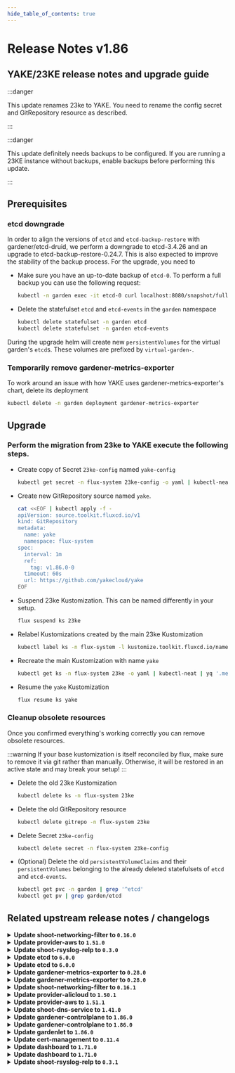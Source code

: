 ```yaml
---
hide_table_of_contents: true
---
```


# Release Notes v1.86

## YAKE/23KE release notes and upgrade guide

:::danger

This update renames 23ke to YAKE. You need to rename the config secret and GitRepository resource as described.

:::

:::danger

This update definitely needs backups to be configured. If you are running a 23KE instance without backups, enable backups before performing this update.

:::

## Prerequisites
### etcd downgrade

In order to align the versions of `etcd` and `etcd-backup-restore` with gardener/etcd-druid, we perform a downgrade to etcd-3.4.26 and an upgrade to etcd-backup-restore-0.24.7. This is also expected to improve the stability of the backup process. For the upgrade, you need to
- Make sure you have an up-to-date backup of `etcd-0`. To perform a full backup you can use the following request:
  ```sh
  kubectl -n garden exec -it etcd-0 curl localhost:8080/snapshot/full
  ```

- Delete the statefulset `etcd` and `etcd-events` in the `garden` namespace
  ```sh
  kubectl delete statefulset -n garden etcd
  kubectl delete statefulset -n garden etcd-events
  ```

During the upgrade helm will create new `persistentVolumes` for the virtual garden's `etcd`s. These volumes are prefixed by `virtual-garden-`.

### Temporarily remove gardener-metrics-exporter

To work around an issue with how YAKE uses gardener-metrics-exporter's chart, delete its deployment

  ```sh
  kubectl delete -n garden deployment gardener-metrics-exporter
  ```


## Upgrade
### Perform the migration from 23ke to YAKE execute the following steps.

- Create copy of Secret `23ke-config` named `yake-config`
  ```sh
  kubectl get secret -n flux-system 23ke-config -o yaml | kubectl-neat | yq '.metadata.name="yake-config"' | kubectl apply -f -
  ```

- Create new GitRepository source named `yake`.
  ```sh
  cat <<EOF | kubectl apply -f -
  apiVersion: source.toolkit.fluxcd.io/v1
  kind: GitRepository
  metadata:
    name: yake
    namespace: flux-system
  spec:
    interval: 1m
    ref:
      tag: v1.86.0-0
    timeout: 60s
    url: https://github.com/yakecloud/yake
  EOF
  ```

- Suspend 23ke Kustomization. This can be named differently in your setup.
  ```sh
  flux suspend ks 23ke
  ```

- Relabel Kustomizations created by the main 23ke Kustomization
  ```sh
  kubectl label ks -n flux-system -l kustomize.toolkit.fluxcd.io/name=23ke kustomize.toolkit.fluxcd.io/name=yake --overwrite
  ```

- Recreate the main Kustomization with name `yake`
  ```sh
  kubectl get ks -n flux-system 23ke -o yaml | kubectl-neat | yq '.metadata.name="yake" | .spec.sourceRef.name="yake"' | .spec.sourceRef.kind="GitRepository"' | kubectl apply -f -
  ```

- Resume the `yake` Kustomization
  ```sh
  flux resume ks yake
  ```

### Cleanup obsolete resources

Once you confirmed everything's working correctly you can remove obsolete resources.

:::warning
If your base kustomization is itself reconciled by flux, make sure to remove it via git rather than manually.
Otherwise, it will be restored in an active state and may break your setup!
:::

- Delete the old 23ke Kustomization
  ```sh
  kubectl delete ks -n flux-system 23ke
  ```

- Delete the old GitRepository resource
  ```sh
  kubectl delete gitrepo -n flux-system 23ke
  ```

- Delete Secret `23ke-config`
  ```sh
  kubectl delete secret -n flux-system 23ke-config
  ```

- (Optional) Delete the old `persistentVolumeClaims` and their `persistentVolumes` belonging to the already deleted statefulsets of `etcd` and `etcd-events`.
  ```sh
  kubectl get pvc -n garden | grep '^etcd'
  kubectl get pv | grep garden/etcd
  ```

## Related upstream release notes / changelogs


<details>
<summary><b>Update shoot-networking-filter to <code>0.16.0</code></b></summary>

# [gardener/gardener-extension-shoot-networking-filter]

## ✨ New Features

- `[USER]` Update image of egress-filter to 0.14.0 by @axel7born [#107]
- `[USER]` Mount `/run/xtables.lock` to prevent concurrent modifications of iptables rules. by @axel7born [#106]
## 🏃 Others

- `[OPERATOR]` Bump github.com/gardener/gardener from 1.84.0 to 1.84.1. by @dependabot[bot] [#102]
- `[OPERATOR]` Bumps golang from 1.21.4 to 1.21.5. by @dependabot[bot] [#105]
- `[OPERATOR]` Bump github.com/gardener/gardener from 1.84.1 to 1.85.0. by @dependabot[bot] [#104]

## Docker Images
- gardener-extension-shoot-networking-filter: `eu.gcr.io/gardener-project/gardener/extensions/shoot-networking-filter:v0.16.0`


</details>

<details>
<summary><b>Update provider-aws to <code>1.51.0</code></b></summary>

# [gardener/gardener-extension-provider-aws]

## 🏃 Others

- `[OPERATOR]` The following golang dependencies have been upgraded :
  - `gardener/gardener`: `v1.81.6`->`v1.83.2` by @shafeeqes [#828]
- `[OPERATOR]` Add documentation for the "flow" infrastructure reconciler. by @kon-angelo [#827]
- `[DEVELOPER]` Add new unit tests. by @axel7born [#829]

## Docker Images
- gardener-extension-admission-aws: `eu.gcr.io/gardener-project/gardener/extensions/admission-aws:v1.51.0`
- gardener-extension-provider-aws: `eu.gcr.io/gardener-project/gardener/extensions/provider-aws:v1.51.0`


</details>

<details>
<summary><b>Update shoot-rsyslog-relp to <code>0.3.0</code></b></summary>

# [gardener/gardener-extension-shoot-rsyslog-relp]

## ⚠️ Breaking Changes

- `[OPERATOR]` The `security.gardener.cloud/pod-security-enforce` annotation in the ControllerRegistration is set to `baseline`. With this, the pods running in the extension namespace should comply with `baseline` pod-security standard. by @AleksandarSavchev [#17]
## ✨ New Features

- `[USER]` The `shoot-rsyslog-relp` configuration now allows users to specify which tls library should be used by `librerlp` when tls communication is enabled via the `tls.tlsLib` optional field. The possible options are `gnutls` and `openssl`. When the field is omitted, `librelp` uses its default tls library which in most cases is `gnutls`. More information can be found here: https://www.rsyslog.com/doc/v8-stable/configuration/modules/imrelp.html#tls-tlslib by @plkokanov [#27]
- `[USER]` `shoot-rsyslog-relp` extension now supports [Shoot Force Deletion](https://github.com/gardener/gardener/blob/master/docs/usage/shoot_operations.md#force-deletion).  by @acumino [#24]
## 🏃 Others

- `[OPERATOR]` Metrics for the rsyslog service running on the shoot nodes are now exposed and collected according to the following:
    - The metrics are available on the `node-exporter`'s `/metrics` endpoint.
    - The names of the new metrics match the `rsyslog_pstat_.+` regex.
    - The metrics are scraped and collected in the shoot's prometheus instance.
    - A dedicated plutono dashboard is added which displays the rsyslog metrics. by @plkokanov [#32]
- `[OPERATOR]` Fixed an issue where the rsyslog systemd unit could become stuck in a failed state immediately after it is installed on the shoot's nodes, if the `shoot-rsyslog-relp` extension was enabled on the shoot before that. The `configure-rsyslog.sh` script which is responsible for configuring and restarting the rsyslog systemd unit will now wait for the `syslog.service` symlink to be created before attempting to configure and restart the rsyslog systemd unit. by @plkokanov [#34]
- `[OPERATOR]` The shoot-rsyslog-relp extension is now aligned with Gardener's [component checklist](https://github.com/gardener/gardener/blob/v1.82.0/docs/development/component-checklist.md):
  - RBAC for the `shoot-rsyslog-relp` extension controller have been drastically reduced to only the required ones.
  - The deployment for the `shoot-rsyslog-relp` extension controller now contains the proper label for HA - `high-availability-config.resources.gardener.cloud/type: controller`
  - The `shoot-rsyslog-relp` admission pod no longer has a `SecurityContext`. This will be automatically added by the `seccomp-profile` webhook of the `gardener-resource-manager`
  - The `rsyslog-relp-configurator` and `rsyslog-relp-configuration-cleaner` pods now use the `RuntimeDefault` seccomp profile.
  - The init containers of the `rsyslog-relp-configurator` and `rsyslog-relp-configuration-cleaner` pods no longer run in privileged mode.
  - The `rsyslog-relp-configurator` and `rsyslog-relp-configuration-cleaner` now specify resource requests and limits.
  - `PodSecurityPolicy`s for the `rsyslog-relp-configurator` and `rsyslog-relp-configuration-cleaner` are now deployed in the shoot cluster, if its kubernetes version is `1.24.x`. by @plkokanov [#29]
- `[OPERATOR]` The healthcheck controller is now removed. Starting [v1.65.0](https://github.com/gardener/gardener/releases/tag/v1.65.0), gardenlet perform health checks for all ManagedResources in the Shoot control plane in the Seed. There is no longer need of the custom healthcheck controller in the shoot-rsyslog-relp extension as it was doing the same job. It was performing health check for the ManagedResource it deploys. by @plkokanov [#28]
- `[OPERATOR]` The `rsyslog-relp-configuration-cleaner` is no longer deployed on Shoot deletion with `shoot-rsyslog-relp` extension enabled. The Extension deletion occurs after the Worker deletion. There are no Nodes, hence there is no need to clean up registry configuration. by @plkokanov [#30]

## Docker Images
- gardener-extension-shoot-rsyslog-relp-admission: `eu.gcr.io/gardener-project/gardener/extensions/shoot-rsyslog-relp-admission:v0.3.0`
- gardener-extension-shoot-rsyslog-relp: `eu.gcr.io/gardener-project/gardener/extensions/shoot-rsyslog-relp:v0.3.0`


</details>

<details>
<summary><b>Update etcd to <code>6.0.0</code></b></summary>

## What's Changed
* Downgrade to etcd 3.4.26, Upgrade to etcd-backup-restore 0.24.7 by @JensAc in https://github.com/gardener-community/etcd/pull/13

## New Contributors
* @JensAc made their first contribution in https://github.com/gardener-community/etcd/pull/13

**Full Changelog**: https://github.com/gardener-community/etcd/compare/5.3.2...6.0.0

</details>

<details>
<summary><b>Update etcd to <code>6.0.0</code></b></summary>

## What's Changed
* Downgrade to etcd 3.4.26, Upgrade to etcd-backup-restore 0.24.7 by @JensAc in https://github.com/gardener-community/etcd/pull/13

## New Contributors
* @JensAc made their first contribution in https://github.com/gardener-community/etcd/pull/13

**Full Changelog**: https://github.com/gardener-community/etcd/compare/5.3.2...6.0.0

</details>

<details>
<summary><b>Update gardener-metrics-exporter to <code>0.28.0</code></b></summary>

# [gardener/gardener-metrics-exporter]

## 🏃 Others

- `[OPERATOR]` Metrics are exported for pending shoots as well. by @timebertt [#91]
- `[OPERATOR]` Minimum and maximum shoot node counts are no longer reversed. by @Sinscerly [#90]

## Docker Images
- metrics-exporter: `eu.gcr.io/gardener-project/gardener/metrics-exporter:0.28.0`


</details>

<details>
<summary><b>Update gardener-metrics-exporter to <code>0.28.0</code></b></summary>

# [gardener/gardener-metrics-exporter]

## 🏃 Others

- `[OPERATOR]` Metrics are exported for pending shoots as well. by @timebertt [#91]
- `[OPERATOR]` Minimum and maximum shoot node counts are no longer reversed. by @Sinscerly [#90]

## Docker Images
- metrics-exporter: `eu.gcr.io/gardener-project/gardener/metrics-exporter:0.28.0`


</details>

<details>
<summary><b>Update shoot-networking-filter to <code>0.16.1</code></b></summary>

no release notes available

## Docker Images
- gardener-extension-shoot-networking-filter: `eu.gcr.io/gardener-project/gardener/extensions/shoot-networking-filter:v0.16.1`


</details>

<details>
<summary><b>Update provider-alicloud to <code>1.50.1</code></b></summary>

no release notes available

## Docker Images
- gardener-extension-admission-alicloud: `eu.gcr.io/gardener-project/gardener/extensions/admission-alicloud:v1.50.1`
- gardener-extension-provider-alicloud: `eu.gcr.io/gardener-project/gardener/extensions/provider-alicloud:v1.50.1`


</details>

<details>
<summary><b>Update provider-aws to <code>1.51.1</code></b></summary>

# [gardener/gardener-extension-provider-aws]

## 🏃 Others

- `[OPERATOR]` The following dependency is updated to adopt a cherry-pick of https://github.com/gardener/gardener/pull/8943:
  - github.com/gardener/gardener: v1.83.2 -> v1.83.3 by @ialidzhikov [#843]

## Docker Images
- gardener-extension-admission-aws: `eu.gcr.io/gardener-project/gardener/extensions/admission-aws:v1.51.1`
- gardener-extension-provider-aws: `eu.gcr.io/gardener-project/gardener/extensions/provider-aws:v1.51.1`


</details>

<details>
<summary><b>Update shoot-dns-service to <code>1.41.0</code></b></summary>

# [gardener/gardener-extension-shoot-dns-service]

## ⚠️ Breaking Changes

- `[OPERATOR]` CA and server certificates for the admission component are managed automatically. Passing custom certificates via Helm values is not supported anymore. by @timuthy [#266]
## 🐛 Bug Fixes

- `[OPERATOR]` An issue was fixed that caused shoot clusters with a `shoot-dns-service` extension configuration not to be validated during creation. Potential validation errors only happened later and remained unnoticed, e.g. when update requests from Gardenlet were denied and shoot reconciliation got stuck. by @timuthy [#270]
## 🏃 Others

- `[OPERATOR]` Bumps golang from 1.21.4 to 1.21.5. by @dependabot[bot] [#267]
- `[OPERATOR]` Bump github.com/gardener/gardener from 1.83.0 to 1.84.0. by @dependabot[bot] [#261]
- `[OPERATOR]` Bump github.com/gardener/gardener from 1.84.1 to 1.85.0. by @timuthy [#266]
- `[OPERATOR]` Bump github.com/gardener/gardener from 1.84.0 to 1.84.1. by @dependabot[bot] [#262]
# [gardener/external-dns-management]

## ⚠️ Breaking Changes

- `[USER]` `NS` records are not retrieved anymore for all accessible hosted zones to avoid reading all DNS record sets of all hosted zones periodically independently if they are used. Only hosted zones with active `DNSProviders` are synched, but without caring about consequences of `NS` records for subdomains. If there are many large hosted zones accessible for given credentials and there are only  `DNSProviders` using a few of these zones (either by domain or zone include), the period synchronisation of the zone state for all other hosted zones is avoided. This can result in a significant reduction of requests to the provider backend. As a downside of this change, applying a `DNSEntry` for a forwarded subdomain now results in a DNS record set in the parent hosted zone, if the real hosted zone is unknown to the controller. Formerly, applying such a `DNSEnty` resulted in an error state.
  No action is necessary from the users, this is only a "heads up" for the changed behaviour if `NS` records are used for subdomains. by @MartinWeindel [gardener/external-dns-management#336]
## 🏃 Others

- `[USER]` Validate provider domain includes and excludes for forbidden wildcard domains. by @MartinWeindel [gardener/external-dns-management#335]
- `[OPERATOR]` Bumps golang from 1.21.3 to 1.21.4. by @dependabot[bot] [gardener/external-dns-management#333]

## Docker Images
- gardener-extension-admission-shoot-dns-service: `eu.gcr.io/gardener-project/gardener/extensions/admission-shoot-dns-service:v1.41.0`
- gardener-extension-shoot-dns-service: `eu.gcr.io/gardener-project/gardener/extensions/shoot-dns-service:v1.41.0`


</details>

<details>
<summary><b>Update gardener-controlplane to <code>1.86.0</code></b></summary>

# [gardener/gardener]

## ⚠️ Breaking Changes

- `[OPERATOR]` All virtual garden access Secrets have to be labeled with with `resources.gardener.cloud/class=shoot`. Otherwise the virtual-GRM won't consider the Secrets and won't renew them. by @rfranzke [#8883]
- `[OPERATOR]` The `ContainerdRegistryHostsDir` feature gate has been promoted to beta and is now turned on by default. by @ialidzhikov [#8873]
- `[DEVELOPER]` Support for the deprecated `NetworkPolicy` annotations `networking.resources.gardener.cloud/from-policy-allowed-ports` and `networking.resources.gardener.cloud/from-policy-pod-label-selector` has been removed. Use `networking.resources.gardener.cloud/from-<some-alias>-allowed-ports` instead ([documentation](https://github.com/gardener/gardener/blob/master/docs/concepts/resource-manager.md#networkpolicy-controller)). by @rfranzke [#8883]
## 📰 Noteworthy

- `[DEVELOPER]` The local Gardener environments for e2e tests running in Prow are now backed by the [`registry-cache`](https://github.com/gardener/gardener-extension-registry-cache/) extensions enabled in the Prow cluster. This should have a positive impact on the network I/O for image pulls and resulting costs. by @oliver-goetz [#8880]
- `[OPERATOR]` The `WorkerlessShoots` has been promoted to GA and is now locked to "enabled by default". by @acumino [#8906]
## ✨ New Features

- `[USER]` It is now possible to configure the resources encrypted in the ETCD for shoot clusters, see [this document](https://github.com/gardener/gardener/blob/master/docs/usage/etcd_encryption_config.md) for more details. by @shafeeqes [#8842]
- `[USER]` The `shoots/viewerkubeconfig` subresource now also restricts viewer access to resources which are specified in the `spec.kubernetes.kubeAPIServer.encryptionConfig` in the Shoot in addition to `Secrets`. by @shafeeqes [#8966]
- `[USER]` It is now possible to request a kubeconfig with read-only access (all APIs except `core/v1.Secret`) for shoot clusters by using the new `shoots/viewerkubeconfig` subresource. Read all about it [here](https://github.com/gardener/gardener/blob/master/docs/usage/shoot_access.md#shootsviewerkubeconfig-subresource). by @rfranzke [#8870]
- `[OPERATOR]` The `vpn-seed-server` component now supports IPv4 seed clusters hosting IPv6 shoot clusters.  by @DockToFuture [#8830]
- `[OPERATOR]` It is now possible to configure the resources encrypted in the ETCD for the virtual garden cluster, see [this document](https://github.com/gardener/gardener/blob/master/docs/concepts/operator.md#etcd-encryption-config) for more details. by @shafeeqes [#8842]
## 🐛 Bug Fixes

- `[DEPENDENCY]` extension library: An issue causing the Worker restore operation to fail for hibernated Shoots is now fixed. by @ialidzhikov [#8943]
- `[OPERATOR]` A bug causing the Shoot to use the wrong istio load balancer if the `ExposureClass` name and the exposureclass handler name are not the same is now fixed.  by @shafeeqes [#8926]
- `[OPERATOR]` Fixed a bug where a Shoot with an expired machine image or Kubernetes version could be created.
  For machine images: only allow updating to a higher expired machine image version for an existing worker pool
  For Kubernetes versions: do not allow creation of a worker pool with an expired K8s version, but still allow updating an existing worker pool to a higher expired version. by @danielfoehrKn [#8854]
- `[OPERATOR]` `gardener-node-agent`'s `OperatingSystemConfig` controller now respects the reconciliation timeout and aborts the reconciliation if it takes too long. by @rfranzke [#8907]
- `[OPERATOR]` `gardener-node-agent` now creates temporary directories and files under `/var/lib/gardener-node-agent/tmp` instead of `/tmp`. This fixes issues during `OperatingSystemConfig` reconciliation which occur when `/var` and `/tmp` are backed by different file systems or devices. by @rfranzke [#8894]
- `[OPERATOR]` `gardener-node-agent` now skips disablement and stop attempts of deleted units in case their unit files have already been cleaned up by third parties. by @rfranzke [#8898]
- `[OPERATOR]` `gardener-node-agent` now converts the hostname to lower case to match `kubelet` behaviour when it maintains the `kubernetes.io/hostname` label on `Node`s. by @rfranzke [#8902]
## 🏃 Others

- `[OPERATOR]` `gardener-node-agent` now stops waiting for `systemd` command results if they don't respond back after `10s`. by @rfranzke [#8919]
- `[OPERATOR]` Add unhealthy nodes dashboard. by @adenitiu [#8869]
- `[OPERATOR]` Add `egressCIDRs` field to the infrastructureStatus resource. This allows provider-extensions to specify a list of stable CIDRs used as source IP for traffic generated by the shoot's worker nodes. by @kon-angelo [#8888]
- `[DEVELOPER]` Add support for optional `SCRIPT_ROOT` environment var in `vgopath` enabled hack scripts by @afritzler [#8935]
# [gardener/vpn2]

## ⚠️ Breaking Changes

- `[OPERATOR]` Change OCI Image Registry from GCR (`eu.gcr.io/gardener-project`) to Artifact-Registry (`europe-docker.pkg.dev/gardener-project/releases`). Users should update their references. by @ccwienk [gardener/vpn2#62]
## 📰 Noteworthy

- `[OPERATOR]` added ipv6 single-stack support by @nschad [gardener/vpn2#45]
- `[OPERATOR]`  Add iptables backend detection to firewall script. by @axel7born [gardener/vpn2#64]
# [gardener/apiserver-proxy]

## 📰 Noteworthy

- `[OPERATOR]` Remove the optional creation of iptables rules and the flag`--setup-iptables`. by @axel7born [gardener/apiserver-proxy#70]
# [gardener/gardener-metrics-exporter]

## 🏃 Others

- `[OPERATOR]` Metrics are exported for pending shoots as well. by @timebertt [gardener/gardener-metrics-exporter#91]

## Docker Images
- admission-controller: `eu.gcr.io/gardener-project/gardener/admission-controller:v1.86.0`
- apiserver: `eu.gcr.io/gardener-project/gardener/apiserver:v1.86.0`
- controller-manager: `eu.gcr.io/gardener-project/gardener/controller-manager:v1.86.0`
- gardenlet: `eu.gcr.io/gardener-project/gardener/gardenlet:v1.86.0`
- node-agent: `eu.gcr.io/gardener-project/gardener/node-agent:v1.86.0`
- operator: `eu.gcr.io/gardener-project/gardener/operator:v1.86.0`
- resource-manager: `eu.gcr.io/gardener-project/gardener/resource-manager:v1.86.0`
- scheduler: `eu.gcr.io/gardener-project/gardener/scheduler:v1.86.0`

</details>

<details>
<summary><b>Update gardener-controlplane to <code>1.86.0</code></b></summary>

# [gardener/gardener]

## ⚠️ Breaking Changes

- `[OPERATOR]` All virtual garden access Secrets have to be labeled with with `resources.gardener.cloud/class=shoot`. Otherwise the virtual-GRM won't consider the Secrets and won't renew them. by @rfranzke [#8883]
- `[OPERATOR]` The `ContainerdRegistryHostsDir` feature gate has been promoted to beta and is now turned on by default. by @ialidzhikov [#8873]
- `[DEVELOPER]` Support for the deprecated `NetworkPolicy` annotations `networking.resources.gardener.cloud/from-policy-allowed-ports` and `networking.resources.gardener.cloud/from-policy-pod-label-selector` has been removed. Use `networking.resources.gardener.cloud/from-<some-alias>-allowed-ports` instead ([documentation](https://github.com/gardener/gardener/blob/master/docs/concepts/resource-manager.md#networkpolicy-controller)). by @rfranzke [#8883]
## 📰 Noteworthy

- `[DEVELOPER]` The local Gardener environments for e2e tests running in Prow are now backed by the [`registry-cache`](https://github.com/gardener/gardener-extension-registry-cache/) extensions enabled in the Prow cluster. This should have a positive impact on the network I/O for image pulls and resulting costs. by @oliver-goetz [#8880]
- `[OPERATOR]` The `WorkerlessShoots` has been promoted to GA and is now locked to "enabled by default". by @acumino [#8906]
## ✨ New Features

- `[USER]` It is now possible to configure the resources encrypted in the ETCD for shoot clusters, see [this document](https://github.com/gardener/gardener/blob/master/docs/usage/etcd_encryption_config.md) for more details. by @shafeeqes [#8842]
- `[USER]` The `shoots/viewerkubeconfig` subresource now also restricts viewer access to resources which are specified in the `spec.kubernetes.kubeAPIServer.encryptionConfig` in the Shoot in addition to `Secrets`. by @shafeeqes [#8966]
- `[USER]` It is now possible to request a kubeconfig with read-only access (all APIs except `core/v1.Secret`) for shoot clusters by using the new `shoots/viewerkubeconfig` subresource. Read all about it [here](https://github.com/gardener/gardener/blob/master/docs/usage/shoot_access.md#shootsviewerkubeconfig-subresource). by @rfranzke [#8870]
- `[OPERATOR]` The `vpn-seed-server` component now supports IPv4 seed clusters hosting IPv6 shoot clusters.  by @DockToFuture [#8830]
- `[OPERATOR]` It is now possible to configure the resources encrypted in the ETCD for the virtual garden cluster, see [this document](https://github.com/gardener/gardener/blob/master/docs/concepts/operator.md#etcd-encryption-config) for more details. by @shafeeqes [#8842]
## 🐛 Bug Fixes

- `[DEPENDENCY]` extension library: An issue causing the Worker restore operation to fail for hibernated Shoots is now fixed. by @ialidzhikov [#8943]
- `[OPERATOR]` A bug causing the Shoot to use the wrong istio load balancer if the `ExposureClass` name and the exposureclass handler name are not the same is now fixed.  by @shafeeqes [#8926]
- `[OPERATOR]` Fixed a bug where a Shoot with an expired machine image or Kubernetes version could be created.
  For machine images: only allow updating to a higher expired machine image version for an existing worker pool
  For Kubernetes versions: do not allow creation of a worker pool with an expired K8s version, but still allow updating an existing worker pool to a higher expired version. by @danielfoehrKn [#8854]
- `[OPERATOR]` `gardener-node-agent`'s `OperatingSystemConfig` controller now respects the reconciliation timeout and aborts the reconciliation if it takes too long. by @rfranzke [#8907]
- `[OPERATOR]` `gardener-node-agent` now creates temporary directories and files under `/var/lib/gardener-node-agent/tmp` instead of `/tmp`. This fixes issues during `OperatingSystemConfig` reconciliation which occur when `/var` and `/tmp` are backed by different file systems or devices. by @rfranzke [#8894]
- `[OPERATOR]` `gardener-node-agent` now skips disablement and stop attempts of deleted units in case their unit files have already been cleaned up by third parties. by @rfranzke [#8898]
- `[OPERATOR]` `gardener-node-agent` now converts the hostname to lower case to match `kubelet` behaviour when it maintains the `kubernetes.io/hostname` label on `Node`s. by @rfranzke [#8902]
## 🏃 Others

- `[OPERATOR]` `gardener-node-agent` now stops waiting for `systemd` command results if they don't respond back after `10s`. by @rfranzke [#8919]
- `[OPERATOR]` Add unhealthy nodes dashboard. by @adenitiu [#8869]
- `[OPERATOR]` Add `egressCIDRs` field to the infrastructureStatus resource. This allows provider-extensions to specify a list of stable CIDRs used as source IP for traffic generated by the shoot's worker nodes. by @kon-angelo [#8888]
- `[DEVELOPER]` Add support for optional `SCRIPT_ROOT` environment var in `vgopath` enabled hack scripts by @afritzler [#8935]
# [gardener/vpn2]

## ⚠️ Breaking Changes

- `[OPERATOR]` Change OCI Image Registry from GCR (`eu.gcr.io/gardener-project`) to Artifact-Registry (`europe-docker.pkg.dev/gardener-project/releases`). Users should update their references. by @ccwienk [gardener/vpn2#62]
## 📰 Noteworthy

- `[OPERATOR]` added ipv6 single-stack support by @nschad [gardener/vpn2#45]
- `[OPERATOR]`  Add iptables backend detection to firewall script. by @axel7born [gardener/vpn2#64]
# [gardener/apiserver-proxy]

## 📰 Noteworthy

- `[OPERATOR]` Remove the optional creation of iptables rules and the flag`--setup-iptables`. by @axel7born [gardener/apiserver-proxy#70]
# [gardener/gardener-metrics-exporter]

## 🏃 Others

- `[OPERATOR]` Metrics are exported for pending shoots as well. by @timebertt [gardener/gardener-metrics-exporter#91]

## Docker Images
- admission-controller: `eu.gcr.io/gardener-project/gardener/admission-controller:v1.86.0`
- apiserver: `eu.gcr.io/gardener-project/gardener/apiserver:v1.86.0`
- controller-manager: `eu.gcr.io/gardener-project/gardener/controller-manager:v1.86.0`
- gardenlet: `eu.gcr.io/gardener-project/gardener/gardenlet:v1.86.0`
- node-agent: `eu.gcr.io/gardener-project/gardener/node-agent:v1.86.0`
- operator: `eu.gcr.io/gardener-project/gardener/operator:v1.86.0`
- resource-manager: `eu.gcr.io/gardener-project/gardener/resource-manager:v1.86.0`
- scheduler: `eu.gcr.io/gardener-project/gardener/scheduler:v1.86.0`

</details>

<details>
<summary><b>Update gardenlet to <code>1.86.0</code></b></summary>

# [gardener/gardener]

## ⚠️ Breaking Changes

- `[OPERATOR]` All virtual garden access Secrets have to be labeled with with `resources.gardener.cloud/class=shoot`. Otherwise the virtual-GRM won't consider the Secrets and won't renew them. by @rfranzke [#8883]
- `[OPERATOR]` The `ContainerdRegistryHostsDir` feature gate has been promoted to beta and is now turned on by default. by @ialidzhikov [#8873]
- `[DEVELOPER]` Support for the deprecated `NetworkPolicy` annotations `networking.resources.gardener.cloud/from-policy-allowed-ports` and `networking.resources.gardener.cloud/from-policy-pod-label-selector` has been removed. Use `networking.resources.gardener.cloud/from-<some-alias>-allowed-ports` instead ([documentation](https://github.com/gardener/gardener/blob/master/docs/concepts/resource-manager.md#networkpolicy-controller)). by @rfranzke [#8883]
## 📰 Noteworthy

- `[DEVELOPER]` The local Gardener environments for e2e tests running in Prow are now backed by the [`registry-cache`](https://github.com/gardener/gardener-extension-registry-cache/) extensions enabled in the Prow cluster. This should have a positive impact on the network I/O for image pulls and resulting costs. by @oliver-goetz [#8880]
- `[OPERATOR]` The `WorkerlessShoots` has been promoted to GA and is now locked to "enabled by default". by @acumino [#8906]
## ✨ New Features

- `[USER]` It is now possible to configure the resources encrypted in the ETCD for shoot clusters, see [this document](https://github.com/gardener/gardener/blob/master/docs/usage/etcd_encryption_config.md) for more details. by @shafeeqes [#8842]
- `[USER]` The `shoots/viewerkubeconfig` subresource now also restricts viewer access to resources which are specified in the `spec.kubernetes.kubeAPIServer.encryptionConfig` in the Shoot in addition to `Secrets`. by @shafeeqes [#8966]
- `[USER]` It is now possible to request a kubeconfig with read-only access (all APIs except `core/v1.Secret`) for shoot clusters by using the new `shoots/viewerkubeconfig` subresource. Read all about it [here](https://github.com/gardener/gardener/blob/master/docs/usage/shoot_access.md#shootsviewerkubeconfig-subresource). by @rfranzke [#8870]
- `[OPERATOR]` The `vpn-seed-server` component now supports IPv4 seed clusters hosting IPv6 shoot clusters.  by @DockToFuture [#8830]
- `[OPERATOR]` It is now possible to configure the resources encrypted in the ETCD for the virtual garden cluster, see [this document](https://github.com/gardener/gardener/blob/master/docs/concepts/operator.md#etcd-encryption-config) for more details. by @shafeeqes [#8842]
## 🐛 Bug Fixes

- `[DEPENDENCY]` extension library: An issue causing the Worker restore operation to fail for hibernated Shoots is now fixed. by @ialidzhikov [#8943]
- `[OPERATOR]` A bug causing the Shoot to use the wrong istio load balancer if the `ExposureClass` name and the exposureclass handler name are not the same is now fixed.  by @shafeeqes [#8926]
- `[OPERATOR]` Fixed a bug where a Shoot with an expired machine image or Kubernetes version could be created.
  For machine images: only allow updating to a higher expired machine image version for an existing worker pool
  For Kubernetes versions: do not allow creation of a worker pool with an expired K8s version, but still allow updating an existing worker pool to a higher expired version. by @danielfoehrKn [#8854]
- `[OPERATOR]` `gardener-node-agent`'s `OperatingSystemConfig` controller now respects the reconciliation timeout and aborts the reconciliation if it takes too long. by @rfranzke [#8907]
- `[OPERATOR]` `gardener-node-agent` now creates temporary directories and files under `/var/lib/gardener-node-agent/tmp` instead of `/tmp`. This fixes issues during `OperatingSystemConfig` reconciliation which occur when `/var` and `/tmp` are backed by different file systems or devices. by @rfranzke [#8894]
- `[OPERATOR]` `gardener-node-agent` now skips disablement and stop attempts of deleted units in case their unit files have already been cleaned up by third parties. by @rfranzke [#8898]
- `[OPERATOR]` `gardener-node-agent` now converts the hostname to lower case to match `kubelet` behaviour when it maintains the `kubernetes.io/hostname` label on `Node`s. by @rfranzke [#8902]
## 🏃 Others

- `[OPERATOR]` `gardener-node-agent` now stops waiting for `systemd` command results if they don't respond back after `10s`. by @rfranzke [#8919]
- `[OPERATOR]` Add unhealthy nodes dashboard. by @adenitiu [#8869]
- `[OPERATOR]` Add `egressCIDRs` field to the infrastructureStatus resource. This allows provider-extensions to specify a list of stable CIDRs used as source IP for traffic generated by the shoot's worker nodes. by @kon-angelo [#8888]
- `[DEVELOPER]` Add support for optional `SCRIPT_ROOT` environment var in `vgopath` enabled hack scripts by @afritzler [#8935]
# [gardener/vpn2]

## ⚠️ Breaking Changes

- `[OPERATOR]` Change OCI Image Registry from GCR (`eu.gcr.io/gardener-project`) to Artifact-Registry (`europe-docker.pkg.dev/gardener-project/releases`). Users should update their references. by @ccwienk [gardener/vpn2#62]
## 📰 Noteworthy

- `[OPERATOR]` added ipv6 single-stack support by @nschad [gardener/vpn2#45]
- `[OPERATOR]`  Add iptables backend detection to firewall script. by @axel7born [gardener/vpn2#64]
# [gardener/apiserver-proxy]

## 📰 Noteworthy

- `[OPERATOR]` Remove the optional creation of iptables rules and the flag`--setup-iptables`. by @axel7born [gardener/apiserver-proxy#70]
# [gardener/gardener-metrics-exporter]

## 🏃 Others

- `[OPERATOR]` Metrics are exported for pending shoots as well. by @timebertt [gardener/gardener-metrics-exporter#91]

## Docker Images
- admission-controller: `eu.gcr.io/gardener-project/gardener/admission-controller:v1.86.0`
- apiserver: `eu.gcr.io/gardener-project/gardener/apiserver:v1.86.0`
- controller-manager: `eu.gcr.io/gardener-project/gardener/controller-manager:v1.86.0`
- gardenlet: `eu.gcr.io/gardener-project/gardener/gardenlet:v1.86.0`
- node-agent: `eu.gcr.io/gardener-project/gardener/node-agent:v1.86.0`
- operator: `eu.gcr.io/gardener-project/gardener/operator:v1.86.0`
- resource-manager: `eu.gcr.io/gardener-project/gardener/resource-manager:v1.86.0`
- scheduler: `eu.gcr.io/gardener-project/gardener/scheduler:v1.86.0`

</details>

<details>
<summary><b>Update cert-management to <code>0.11.4</code></b></summary>

# [gardener/cert-management]

## ⚠️ Breaking Changes

- `[OPERATOR]` Change OCI Image Registry from GCR (`eu.gcr.io/gardener-project`) to Artifact-Registry (`europe-docker.pkg.dev/gardener-project/releases`). Users should update their references.
   by @ccwienk [#156]
## 🏃 Others

- `[OPERATOR]` Update expirationDate if secret is shared between certs by @MartinWeindel [#152]
- `[OPERATOR]` Updated dependencies controller-manager-library and kubernetes from `v1.28.2` to `v1.28.3` by @MartinWeindel [#149]
- `[OPERATOR]` Bumps golang from 1.21.3 to 1.21.4. by @dependabot[bot] [#148]
- `[OPERATOR]` Bumps golang from 1.21.4 to 1.21.5. by @dependabot[bot] [#154]
- `[USER]` Improve message if DNS entry is not getting ready. by @MartinWeindel [#151]
- `[DEVELOPER]` Remove vendoring by @MartinWeindel [#157]

## Docker Images
- cert-management: `europe-docker.pkg.dev/gardener-project/releases/cert-controller-manager:v0.11.4`


</details>

<details>
<summary><b>Update dashboard to <code>1.71.0</code></b></summary>

# [gardener/dashboard]

## ⚠️ Breaking Changes

- `[OPERATOR]` Change OCI Image Registry from GCR (`eu.gcr.io/gardener-project`) to Artifact-Registry (`europe-docker.pkg.dev/gardener-project/releases`) by @ccwienk [#1645]
## ✨ New Features

- `[USER]` Enhanced Client-Side Validation:
  Previously, if there was a validation error, the `submit` buttons on Dialogs and the Create Cluster page would be greyed out. Now, these buttons remain active even if there is a validation error.
  Clicking on the `submit` button in the presence of a validation error will not execute the submit logic. Instead, it will trigger the validation process to ensure that all validation error messages are clearly visible at the respective input fields.
  In addition, we've made it easier to view all error messages. They are now collected and displayed in an alert, similar to how server-side error messages are shown. This enhancement ensures that users are fully aware of any errors that prevent to proceed with the action. by @grolu [#1633]
- `[USER]` An improvement in performance and memory usage on the shoot list has been achieved when a large number of clusters are present. In the past, under heavy load, there were repeated instances where the dashboard became unresponsive due to very high memory consumption. This has been achieved by implementing the following two changes:
  * Throttling of shoot events in the frontend.
    Now, only the `uid` of the modified object is sent to the client, coupled with periodic synchronization of associated shoots.
  * Removal of the key property in the `g-shoot-list-row` component
  * Improved performance of sorting and filtering implementation
  * Faster response times for list shoot request (experimental: must be enabled by an operator)
  * Reduced network traffic for invisible browser tabs  by @holgerkoser [#1637]
- `[OPERATOR]` Added a configuration parameter `Values.global.dashboard.maxRequestBodySize` that specifies the maximum size of the request body. It's value defaults to `100kb`. by @holgerkoser [#1656]
- `[OPERATOR]` Experimental Features:
  * Enhanced Watch Cache Control for List Shoots Requests.
    We've introduced a new feature to fine-tune caching behavior for list shoots requests. A new configuration option, `Values.global.dashboard.experimentalUseWatchCacheForListShoots`, has been added to the `gardener-dashboard` Helm chart. This allows for more precise control over caching with four settings: `never`, `no`, `yes`, and `always`. By default, this is set to `never`. As an experimental feature, we welcome feedback and suggest caution in production environments.
  * Fine-tune the throttle delay per cluster.
    This option, found under `Values.global.dashboard.frontendConfig.experimental.throttleDelayPerCluster`, allows administrators to set the base number of milliseconds delay per cluster. This delay dynamically adjusts the synchronization throttle based on the number of active clusters, optimizing performance and resource utilization in environments with a varying number of clusters. by @holgerkoser [#1637]
## 🐛 Bug Fixes

- `[OPERATOR]` Fixed  garden cluster terminals when the host cluster is a managed Seed by @petersutter [#1657]
- `[OPERATOR]` Dashboard pods were not recreated after assets have been changed by @petersutter [#1627]
- `[USER]` Fixed issues with the machine image input field:
  - image description was not shown
  - certain mache image hints were not shown when editing the worker for an existing shoot by @petersutter [#1635]
- `[USER]` Fxed issue where the kubernetes dashboard was not shown on cluster details page in case the addon was enabled. The issue occurs when static token kubeconfig is disabled. by @petersutter [#1658]
- `[USER]` Fixed the owner selection via mouse click on the project administration page. by @holgerkoser [#1632]
- `[USER]` Fixed issue on create cluster page: On error, alert should scroll into view by @petersutter [#1629]
- `[USER]` Users will now be redirected back to the last visited URL after automatic logout due to session timeout or authentication errors. by @holgerkoser [#1624]
- `[USER]` Fixed several bugs on the project filter menu. More details in this PR by @petersutter [#1623]
- `[USER]` Fixed vSphere Load Balancer Class selection by @grolu [#1625]

## Docker Images
- dashboard: `europe-docker.pkg.dev/gardener-project/releases/gardener/dashboard:1.71.0`


</details>

<details>
<summary><b>Update dashboard to <code>1.71.0</code></b></summary>

# [gardener/dashboard]

## ⚠️ Breaking Changes

- `[OPERATOR]` Change OCI Image Registry from GCR (`eu.gcr.io/gardener-project`) to Artifact-Registry (`europe-docker.pkg.dev/gardener-project/releases`) by @ccwienk [#1645]
## ✨ New Features

- `[USER]` Enhanced Client-Side Validation:
  Previously, if there was a validation error, the `submit` buttons on Dialogs and the Create Cluster page would be greyed out. Now, these buttons remain active even if there is a validation error.
  Clicking on the `submit` button in the presence of a validation error will not execute the submit logic. Instead, it will trigger the validation process to ensure that all validation error messages are clearly visible at the respective input fields.
  In addition, we've made it easier to view all error messages. They are now collected and displayed in an alert, similar to how server-side error messages are shown. This enhancement ensures that users are fully aware of any errors that prevent to proceed with the action. by @grolu [#1633]
- `[USER]` An improvement in performance and memory usage on the shoot list has been achieved when a large number of clusters are present. In the past, under heavy load, there were repeated instances where the dashboard became unresponsive due to very high memory consumption. This has been achieved by implementing the following two changes:
  * Throttling of shoot events in the frontend.
    Now, only the `uid` of the modified object is sent to the client, coupled with periodic synchronization of associated shoots.
  * Removal of the key property in the `g-shoot-list-row` component
  * Improved performance of sorting and filtering implementation
  * Faster response times for list shoot request (experimental: must be enabled by an operator)
  * Reduced network traffic for invisible browser tabs  by @holgerkoser [#1637]
- `[OPERATOR]` Added a configuration parameter `Values.global.dashboard.maxRequestBodySize` that specifies the maximum size of the request body. It's value defaults to `100kb`. by @holgerkoser [#1656]
- `[OPERATOR]` Experimental Features:
  * Enhanced Watch Cache Control for List Shoots Requests.
    We've introduced a new feature to fine-tune caching behavior for list shoots requests. A new configuration option, `Values.global.dashboard.experimentalUseWatchCacheForListShoots`, has been added to the `gardener-dashboard` Helm chart. This allows for more precise control over caching with four settings: `never`, `no`, `yes`, and `always`. By default, this is set to `never`. As an experimental feature, we welcome feedback and suggest caution in production environments.
  * Fine-tune the throttle delay per cluster.
    This option, found under `Values.global.dashboard.frontendConfig.experimental.throttleDelayPerCluster`, allows administrators to set the base number of milliseconds delay per cluster. This delay dynamically adjusts the synchronization throttle based on the number of active clusters, optimizing performance and resource utilization in environments with a varying number of clusters. by @holgerkoser [#1637]
## 🐛 Bug Fixes

- `[OPERATOR]` Fixed  garden cluster terminals when the host cluster is a managed Seed by @petersutter [#1657]
- `[OPERATOR]` Dashboard pods were not recreated after assets have been changed by @petersutter [#1627]
- `[USER]` Fixed issues with the machine image input field:
  - image description was not shown
  - certain mache image hints were not shown when editing the worker for an existing shoot by @petersutter [#1635]
- `[USER]` Fxed issue where the kubernetes dashboard was not shown on cluster details page in case the addon was enabled. The issue occurs when static token kubeconfig is disabled. by @petersutter [#1658]
- `[USER]` Fixed the owner selection via mouse click on the project administration page. by @holgerkoser [#1632]
- `[USER]` Fixed issue on create cluster page: On error, alert should scroll into view by @petersutter [#1629]
- `[USER]` Users will now be redirected back to the last visited URL after automatic logout due to session timeout or authentication errors. by @holgerkoser [#1624]
- `[USER]` Fixed several bugs on the project filter menu. More details in this PR by @petersutter [#1623]
- `[USER]` Fixed vSphere Load Balancer Class selection by @grolu [#1625]

## Docker Images
- dashboard: `europe-docker.pkg.dev/gardener-project/releases/gardener/dashboard:1.71.0`


</details>

<details>
<summary><b>Update shoot-rsyslog-relp to <code>0.3.1</code></b></summary>

# [gardener/gardener-extension-shoot-rsyslog-relp]

## 🏃 Others

- `[OPERATOR]` Incresed memory limits for the init containers of the `rsyslog-relp-configurator` and `rsyslog-relp-configuration-cleaner` daemonsets from `16Mi` to `32Mi` by @plkokanov [#51]

## Docker Images
- gardener-extension-shoot-rsyslog-relp-admission: `eu.gcr.io/gardener-project/gardener/extensions/shoot-rsyslog-relp-admission:v0.3.1`
- gardener-extension-shoot-rsyslog-relp: `eu.gcr.io/gardener-project/gardener/extensions/shoot-rsyslog-relp:v0.3.1`


</details>
